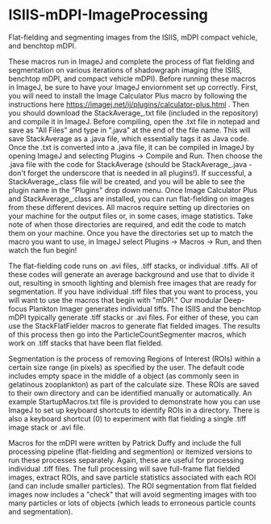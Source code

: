 # ISIIS-mDPI-ImageProcessing
 Flat-fielding and segmenting images from the ISIIS, mDPI compact vehicle, and benchtop mDPI.

These macros run in ImageJ and complete the process of flat fielding and segmentation on various iterations of shadowgraph imaging (the ISIIS, benchtop mDPI, and compact vehicle mDPI). Before running these macros in ImageJ, be sure to have your ImageJ enviornment set up correctly. First, you will need to install the Image Calculator Plus macro by following the instructions here https://imagej.net/ij/plugins/calculator-plus.html . Then you should download the StackAverage_.txt file (included in the repository) and compile it in ImageJ. Before compiling, open the .txt file in notepad and save as "All Files" and type in ".java" at the end of the file name. This will save StackAverage as a .java file, which essentially tags it as Java code. Once the .txt is converted into a .java file, it can be compiled in ImageJ by opening ImageJ and selecting Plugins -> Compile and Run. Then choose the .java file with the code for StackAverage (should be StackAverage_.java - don't forget the underscore that is needed in all plugins!). If successful, a StackAverage_.class file will be created, and you will be able to see the plugin name in the "Plugins" drop down menu. Once Image Calculator Plus and StackAverage_.class are installed, you can run flat-fielding on images from these different devices. All macros require setting up directories on your machine for the output files or, in some cases, image statistics. Take note of when those directories are required, and edit the code to match them on your machine. Once you have the directories set up to match the macro you want to use, in ImageJ select Plugins -> Macros -> Run, and then watch the fun begin!

The flat-fielding code runs on .avi files, .tiff stacks, or individual .tiffs. All of these codes will generate an average background and use that to divide it out, resulting in smooth lighting and blemish free images that are ready for segmentation. If you have individual .tiff files that you want to process, you will want to use the macros that begin with "mDPI." Our modular Deep-focus Plankton Imager generates individual tiffs. The ISIIS and the benchtop mDPI typically generate .tiff stacks or .avi files. For either of these, you can use the StackFlatFielder macros to generate flat fielded images. The results of this process then go into the ParticleCountSegmenter macros, which work on .tiff stacks that have been flat fielded.

Segmentation is the process of removing Regions of Interest (ROIs) within a certain size range (in pixels) as specified by the user. The default code includes empty space in the middle of a object (as commonly seen in gelatinous zooplankton) as part of the calculate size. These ROIs are saved to their own directory and can be identified manually or automatically. An example StartupMacros.txt file is provided to demonstrate how you can use ImageJ to set up keyboard shortcuts to identify ROIs in a directory. There is also a keyboard shortcut (0) to experiment with flat fielding a single .tiff image stack or .avi file. 

Macros for the mDPI were written by Patrick Duffy and include the full processing pipeline (flat-fielding and segmention) or itemized versions to run these processes separately. Again, these are useful for processing individual .tiff files. The full processing will save full-frame flat fielded images, extract ROIs, and save particle statistics associated with each ROI (and can include smaller particles). The ROI segmentation from flat fielded images now includes a "check" that will avoid segmenting images with too many particles or lots of objects (which leads to erroneous particle counts and segmentation).
